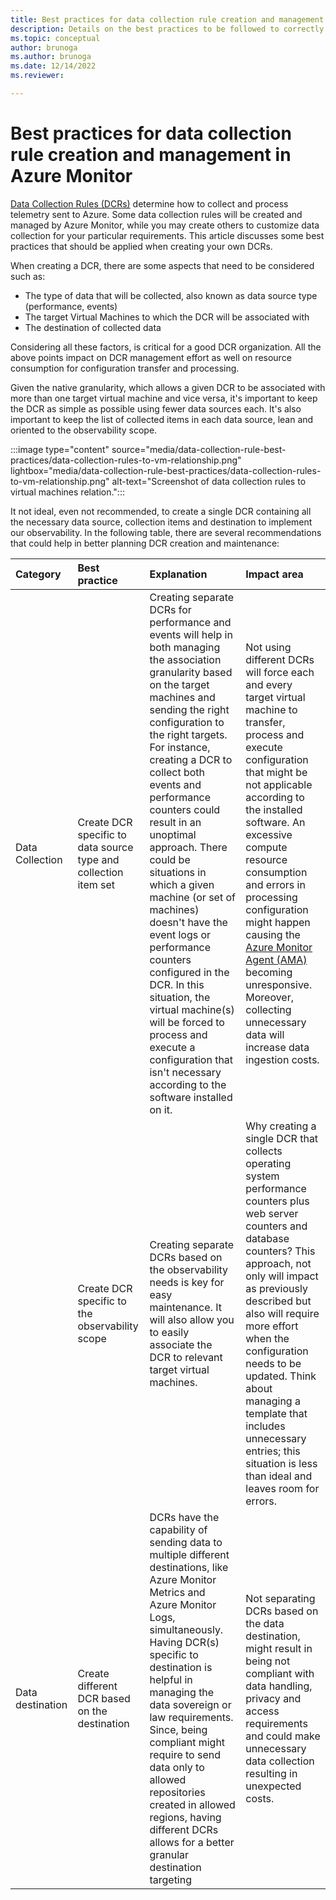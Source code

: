```yaml
---
title: Best practices for data collection rule creation and management in Azure Monitor
description: Details on the best practices to be followed to correctly create and maintain data collection rule in Azure Monitor.
ms.topic: conceptual
author: brunoga
ms.author: brunoga
ms.date: 12/14/2022
ms.reviewer: 

---
```




# Best practices for data collection rule creation and management in Azure Monitor
[Data Collection Rules (DCRs)](data-collection-rule-overview.md) determine how to collect and process telemetry sent to Azure. Some data collection rules will be created and managed by Azure Monitor, while you may create others to customize data collection for your particular requirements. This article discusses some best practices that should be applied when creating your own DCRs.

When creating a DCR, there are some aspects that need to be considered such as:

- The type of data that will be collected, also known as data source type (performance, events)
- The target Virtual Machines to which the DCR will be associated with
- The destination of collected data

Considering all these factors, is critical for a good DCR organization. All the above points impact on DCR management effort as well on resource consumption for configuration transfer and processing.

Given the native granularity, which allows a given DCR to be associated with more than one target virtual machine and vice versa, it's important to keep the DCR as simple as possible using fewer data sources each. It's also important to keep the list of collected items in each data source, lean and oriented to the observability scope.

:::image type="content" source="media/data-collection-rule-best-practices/data-collection-rules-to-vm-relationship.png" lightbox="media/data-collection-rule-best-practices/data-collection-rules-to-vm-relationship.png" alt-text="Screenshot of data collection rules to virtual machines relation.":::

It not ideal, even not recommended, to create a single DCR containing all the necessary data source, collection items and destination to implement our observability. In the following table, there are several recommendations that could help in better planning DCR creation and maintenance:

| Category | Best practice | Explanation | Impact area |
|:---|:---|:---|:---|
| Data Collection | Create DCR specific to data source type and collection item set | Creating separate DCRs for performance and events will help in both managing the association granularity based on the target machines and sending the right configuration to the right targets. For instance, creating a DCR to collect both events and performance counters could result in an unoptimal approach. There could be situations in which a given machine (or set of machines) doesn't have the event logs or performance counters configured in the DCR. In this situation, the virtual machine(s) will be forced to process and execute a configuration that isn't necessary according to the software installed on it. | Not using different DCRs will force each and every target virtual machine to transfer, process and execute configuration that might be not applicable according to the installed software. An excessive compute resource consumption and errors in processing configuration might happen causing the [Azure Monitor Agent (AMA)](../overview.md) becoming unresponsive. Moreover, collecting unnecessary data will increase data ingestion costs. |
| | Create DCR specific to the observability scope | Creating separate DCRs based on the observability needs is key for easy maintenance. It will also allow you to easily associate the DCR to relevant target virtual machines. | Why creating a single DCR that collects operating system performance counters plus web server counters and database counters? This approach, not only will impact as previously described but also will require more effort when the configuration needs to be updated. Think about managing a template that includes unnecessary entries; this situation is less than ideal and leaves room for errors. |
| Data destination | Create different DCR based on the destination | DCRs have the capability of sending data to multiple different destinations, like Azure Monitor Metrics and Azure Monitor Logs, simultaneously. Having DCR(s) specific to destination is helpful in managing the data sovereign or law requirements. Since, being compliant might require to send data only to allowed repositories created in allowed regions, having different DCRs allows for a better granular destination targeting | Not separating DCRs based on the data destination, might result in being not compliant with data handling, privacy and access requirements and could make unnecessary data collection resulting in unexpected costs. |